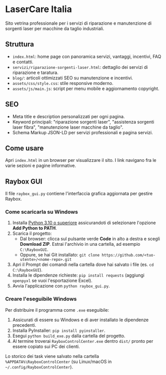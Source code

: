 # LaserCare Italia

Sito vetrina professionale per i servizi di riparazione e manutenzione di sorgenti laser per macchine da taglio industriali.

## Struttura

- `index.html`: home page con panoramica servizi, vantaggi, incentivi, FAQ e contatti.
- `servizi/riparazione-sorgenti-laser.html`: dettaglio dei servizi di riparazione e taratura.
- `blog/`: articoli ottimizzati SEO su manutenzione e incentivi.
- `assets/css/style.css`: stile responsive moderno.
- `assets/js/main.js`: script per menu mobile e aggiornamento copyright.

## SEO

- Meta title e description personalizzati per ogni pagina.
- Keyword principali: "riparazione sorgenti laser", "assistenza sorgenti laser fibra", "manutenzione laser macchine da taglio".
- Schema Markup JSON-LD per servizi professionali e pagina servizi.

## Come usare

Apri `index.html` in un browser per visualizzare il sito. I link navigano fra le varie sezioni e pagine informative.

## Raybox GUI

Il file `raybox_gui.py` contiene l'interfaccia grafica aggiornata per gestire Raybox.

### Come scaricarla su Windows

1. Installa [Python 3.10 o superiore](https://www.python.org/downloads/windows/) assicurandoti di selezionare l'opzione **Add Python to PATH**.
2. Scarica il progetto:
   - Dal browser: clicca sul pulsante verde **Code** in alto a destra e scegli **Download ZIP**. Estrai l'archivio in una cartella, ad esempio `C:\RayboxGUI`.
   - Oppure, se hai Git installato: `git clone https://github.com/<tuo-utente>/<nome-repo>.git`
3. Apri il Prompt dei comandi nella cartella dove hai salvato i file (es. `cd C:\RayboxGUI`).
4. Installa le dipendenze richieste: `pip install requests` (aggiungi `openpyxl` se vuoi l'esportazione Excel).
5. Avvia l'applicazione con `python raybox_gui.py`.

### Creare l'eseguibile Windows

Per distribuire il programma come `.exe` eseguibile:

1. Assicurati di essere su Windows e di aver installato le dipendenze precedenti.
2. Installa PyInstaller: `pip install pyinstaller`.
3. Esegui `python build_exe.py` dalla cartella del progetto.
4. Al termine troverai `RayboxControlCenter.exe` dentro `dist/` pronto per essere copiato sui PC dei clienti.

Lo storico dei task viene salvato nella cartella `%APPDATA%\RayboxControlCenter` (su Linux/macOS in `~/.config/RayboxControlCenter`).
